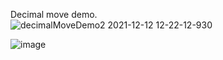 Decimal move demo.<br/>
![decimalMoveDemo2 2021-12-12 12-22-12-930](https://user-images.githubusercontent.com/54160011/167948600-84e02147-d526-46f1-a7aa-1930246b1704.gif)

![image](https://user-images.githubusercontent.com/54160011/162773887-431088ab-e174-46e8-b833-a92bcdb711cc.png)
